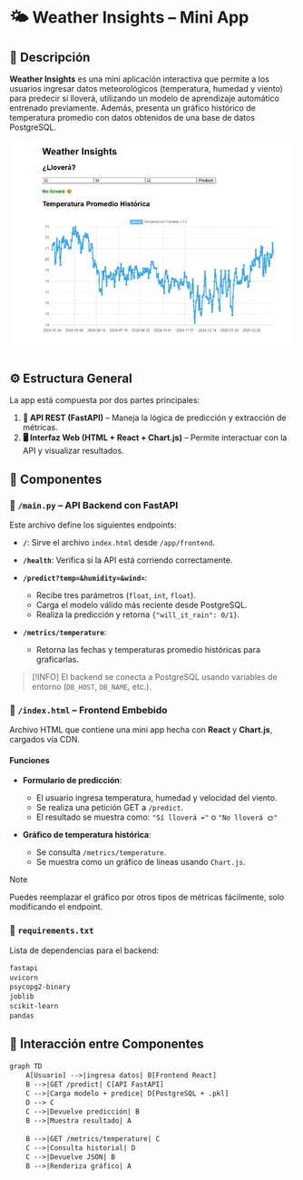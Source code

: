# 🌤️ Weather Insights – Mini App

## 📝 Descripción

**Weather Insights** es una mini aplicación interactiva que permite a los usuarios ingresar datos meteorológicos (temperatura, humedad y viento) para predecir si lloverá, utilizando un modelo de aprendizaje automático entrenado previamente. Además, presenta un gráfico histórico de temperatura promedio con datos obtenidos de una base de datos PostgreSQL.

![Preview de la App](../screenshots/weather-insights-preview.png)

## ⚙️ Estructura General

La app está compuesta por dos partes principales:

1. **🔌 API REST (FastAPI)** – Maneja la lógica de predicción y extracción de métricas.
2. **🖥️ Interfaz Web (HTML + React + Chart.js)** – Permite interactuar con la API y visualizar resultados.

## 🧩 Componentes

### 📁 `/main.py` – API Backend con FastAPI

Este archivo define los siguientes endpoints:

* **`/`**: Sirve el archivo `index.html` desde `/app/frontend`.
* **`/health`**: Verifica si la API está corriendo correctamente.
* **`/predict?temp=&humidity=&wind=`**:

  * Recibe tres parámetros (`float`, `int`, `float`).
  * Carga el modelo válido más reciente desde PostgreSQL.
  * Realiza la predicción y retorna `{"will_it_rain": 0/1}`.
* **`/metrics/temperature`**:

  * Retorna las fechas y temperaturas promedio históricas para graficarlas.

> [!INFO]
> El backend se conecta a PostgreSQL usando variables de entorno (`DB_HOST`, `DB_NAME`, etc.).

### 📁 `/index.html` – Frontend Embebido

Archivo HTML que contiene una mini app hecha con **React** y **Chart.js**, cargados vía CDN.

#### Funciones

* **Formulario de predicción**:

  * El usuario ingresa temperatura, humedad y velocidad del viento.
  * Se realiza una petición GET a `/predict`.
  * El resultado se muestra como:
    `"Sí lloverá ☔"` o `"No lloverá 🌞"`

* **Gráfico de temperatura histórica**:

  * Se consulta `/metrics/temperature`.
  * Se muestra como un gráfico de líneas usando `Chart.js`.

> [!NOTE]
> Puedes reemplazar el gráfico por otros tipos de métricas fácilmente, solo modificando el endpoint.

### 📄 `requirements.txt`

Lista de dependencias para el backend:

```txt
fastapi
uvicorn
psycopg2-binary
joblib
scikit-learn
pandas
```

## 🔁 Interacción entre Componentes

```text
graph TD
    A[Usuario] -->|ingresa datos| B[Frontend React]
    B -->|GET /predict| C[API FastAPI]
    C -->|Carga modelo + predice| D[PostgreSQL + .pkl]
    D --> C
    C -->|Devuelve predicción| B
    B -->|Muestra resultado| A

    B -->|GET /metrics/temperature| C
    C -->|Consulta historial| D
    C -->|Devuelve JSON| B
    B -->|Renderiza gráfico| A
```
